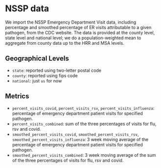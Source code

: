 # NSSP data

We import the NSSP Emergency Department Visit data, including percentage and smoothed percentage of ER visits attributable to a given pathogen, from the CDC website. The data is provided at the county level, state level and national level; we do a population-weighted mean to aggregate from county data up to the HRR and MSA levels.

## Geographical Levels
* `state`: reported using two-letter postal code
* `county`: reported using fips code
* `national`: just `us` for now
## Metrics
*  `percent_visits_covid`, `percent_visits_rsv`, `percent_visits_influenza`: percentage of emergency department patient visits for specified pathogen.
*  `percent_visits_combined`: sum of the three percentages of visits for flu, rsv and covid.
*  `smoothed_percent_visits_covid`, `smoothed_percent_visits_rsv`, `smoothed_percent_visits_influenza`: 3 week moving average of the percentage of emergency department patient visits for specified pathogen.
*  `smoothed_percent_visits_combined`: 3 week moving average of the sum of the three percentages of visits for flu, rsv and covid.